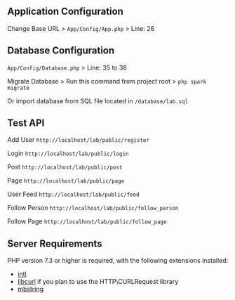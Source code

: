 ## Application Configuration

Change Base URL >
`App/Config/App.php` >
Line: 26

## Database Configuration

`App/Config/Database.php` >
Line: 35 to 38

Migrate Database >
Run this command from project root >
`php spark migrate`

Or import database from SQL file located in `/database/lab.sql`

## Test API

Add User 
`http://localhost/lab/public/register`

Login
`http://localhost/lab/public/login`

Post
`http://localhost/lab/public/post`

Page
`http://localhost/lab/public/page`

User Feed
`http://localhost/lab/public/feed`

Follow Person
`http://localhost/lab/public/follow_person`

Follow Page
`http://localhost/lab/public/follow_page`

## Server Requirements
PHP version 7.3 or higher is required, with the following extensions installed:
- [intl](http://php.net/manual/en/intl.requirements.php)
- [libcurl](http://php.net/manual/en/curl.requirements.php) if you plan to use the HTTP\CURLRequest library
- [mbstring](http://php.net/manual/en/mbstring.installation.php)
